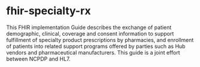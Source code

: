 # fhir-specialty-rx
This FHIR implementation Guide describes the exchange of patient demographic, clinical, coverage and consent information to support fulfillment of specialty product prescriptions by pharmacies, and enrollment of patients into related support programs offered by parties such as Hub vendors and pharmaceutical manufacturers. This guide is a joint effort between NCPDP and HL7. 